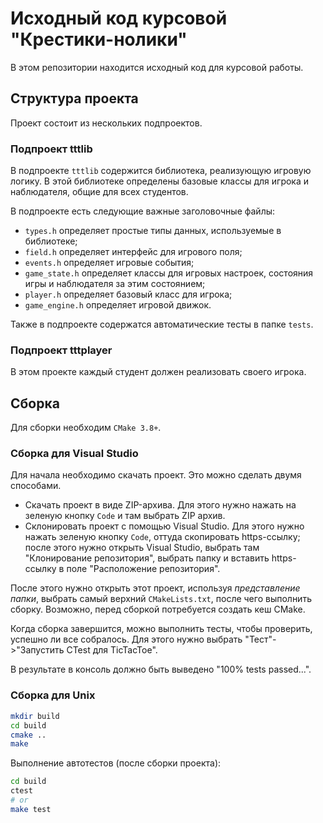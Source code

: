 # Исходный код курсовой "Крестики-нолики"

В этом репозитории находится исходный код для курсовой работы. 

## Структура проекта

Проект состоит из нескольких подпроектов.

### Подпроект tttlib

В подпроекте `tttlib` содержится библиотека, реализующую игровую логику. В этой
библиотеке определены базовые классы для игрока и наблюдателя, общие для всех
студентов.

В подпроекте есть следующие важные заголовочные файлы:

- `types.h` определяет простые типы данных, используемые в библиотеке;
- `field.h` определяет интерфейс для игрового поля;
- `events.h` определяет игровые события;
- `game_state.h` определяет классы для игровых настроек, состояния игры и наблюдателя 
за этим состоянием;
- `player.h` определяет базовый класс для игрока;
- `game_engine.h` определяет игровой движок.

Также в подпроекте содержатся автоматические тесты в папке `tests`.

### Подпроект tttplayer

В этом проекте каждый студент должен реализовать своего игрока.

## Сборка

Для сборки необходим `CMake 3.8+`.

### Сборка для Visual Studio

Для начала необходимо скачать проект. Это можно сделать двумя способами.

- Скачать проект в виде ZIP-архива. Для этого нужно нажать на зеленую кнопку
  `Code` и там выбрать ZIP архив.
- Склонировать проект с помощью Visual Studio. Для этого нужно нажать зеленую
  кнопку `Code`, оттуда скопировать https-ссылку; после этого нужно открыть
  Visual Studio, выбрать там "Клонирование репозитория", выбрать папку и
  вставить https-ссылку в поле "Расположение репозитория".

После этого нужно открыть этот проект, используя *представление папки*, 
выбрать самый верхний `CMakeLists.txt`, после чего выполнить сборку. Возможно,
перед сборкой потребуется создать кеш CMake.

Когда сборка завершится, можно выполнить тесты, чтобы проверить, успешно ли все
собралось. Для этого нужно выбрать "Тест"->"Запустить CTest для TicTacToe". 

В результате в консоль должно быть выведено "100% tests passed...".

### Сборка для Unix

```sh
mkdir build
cd build
cmake ..
make
```

Выполнение автотестов (после сборки проекта):

```sh
cd build
ctest
# or
make test
```
